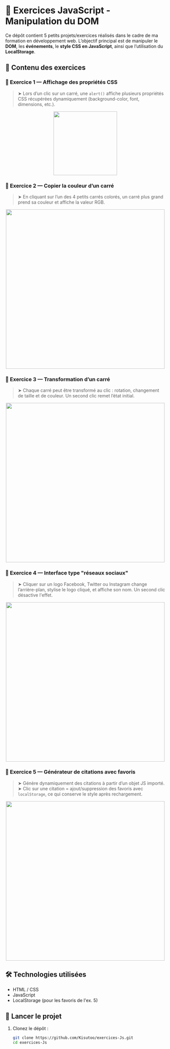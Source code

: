 # 🧠 Exercices JavaScript - Manipulation du DOM

Ce dépôt contient 5 petits projets/exercices réalisés dans le cadre de ma formation en développement web. L’objectif principal est de manipuler le **DOM**, les **événements**, le **style CSS en JavaScript**, ainsi que l’utilisation du **LocalStorage**.

## 📁 Contenu des exercices

### 🔹 Exercice 1 — Affichage des propriétés CSS
> ➤ Lors d’un clic sur un carré, une `alert()` affiche plusieurs propriétés CSS récupérées dynamiquement (background-color, font, dimensions, etc.).

<p align="center">
  <img src="https://github.com/user-attachments/assets/538dd4ac-9d4f-49df-8cdb-527c925ac03d" width="200">
</p>

### 🔹 Exercice 2 — Copier la couleur d’un carré
> ➤ En cliquant sur l’un des 4 petits carrés colorés, un carré plus grand prend sa couleur et affiche la valeur RGB.

<p align="center">
  <img src="https://github.com/user-attachments/assets/2d82652c-651e-4419-a6a3-26b8a02a0d25" width="500">
</p>

### 🔹 Exercice 3 — Transformation d’un carré
> ➤ Chaque carré peut être transformé au clic : rotation, changement de taille et de couleur. Un second clic remet l’état initial.

<p align="center">
  <img src="https://github.com/user-attachments/assets/05ae3469-1cfa-462a-a88f-dde85054538c" width="500">
</p>

### 🔹 Exercice 4 — Interface type "réseaux sociaux"
> ➤ Cliquer sur un logo Facebook, Twitter ou Instagram change l’arrière-plan, stylise le logo cliqué, et affiche son nom. Un second clic désactive l'effet.

<p align="center">
  <img src="https://github.com/user-attachments/assets/ce341d4e-8238-48ea-a061-702e61d31d40" width="500">
</p>

### 🔹 Exercice 5 — Générateur de citations avec favoris
> ➤ Génère dynamiquement des citations à partir d’un objet JS importé.  
> ➤ Clic sur une citation = ajout/suppression des favoris avec `localStorage`, ce qui conserve le style après rechargement.

<p align="center">
  <img src="https://github.com/user-attachments/assets/c6ad3ff0-4280-49d8-972b-13536fb50762" width="500">
</p>

## 🛠️ Technologies utilisées

- HTML / CSS
- JavaScript
- LocalStorage (pour les favoris de l'ex. 5)

## 🚀 Lancer le projet

1. Clonez le dépôt :
   ```bash
   git clone https://github.com/Kisutoo/exercices-Js.git
   cd exercices-Js
